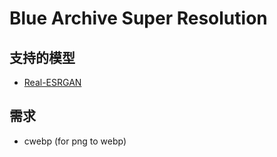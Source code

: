 # Blue Archive Super Resolution

## 支持的模型

-  [Real-ESRGAN](https://github.com/xinntao/Real-ESRGAN)

## 需求

- cwebp (for png to webp)